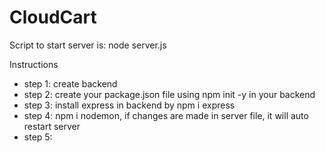 # CloudCart

Script to start server is: node server.js

Instructions
- step 1: create backend
- step 2: create your package.json file using npm init -y in your backend 
- step 3: install express in backend by npm i express
- step 4:  npm i nodemon, if changes are made in server file, it will auto restart server
- step 5:


